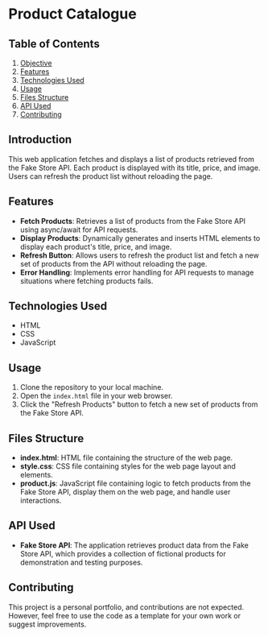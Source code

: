 # Product Catalogue

## Table of Contents

1. [Objective](#objective)
2. [Features](#features)
3. [Technologies Used](#technologies-used)
4. [Usage](#usage)
5. [Files Structure](#files-structure)
6. [API Used](#api-used)
7. [Contributing](#contributing)

## Introduction

This web application fetches and displays a list of products retrieved from the Fake Store API. Each product is displayed with its title, price, and image. Users can refresh the product list without reloading the page.

## Features

- **Fetch Products**: Retrieves a list of products from the Fake Store API using async/await for API requests.
- **Display Products**: Dynamically generates and inserts HTML elements to display each product's title, price, and image.
- **Refresh Button**: Allows users to refresh the product list and fetch a new set of products from the API without reloading the page.
- **Error Handling**: Implements error handling for API requests to manage situations where fetching products fails.

## Technologies Used

- HTML
- CSS
- JavaScript

## Usage

1. Clone the repository to your local machine.
2. Open the `index.html` file in your web browser.
3. Click the "Refresh Products" button to fetch a new set of products from the Fake Store API.

## Files Structure

- **index.html**: HTML file containing the structure of the web page.
- **style.css**: CSS file containing styles for the web page layout and elements.
- **product.js**: JavaScript file containing logic to fetch products from the Fake Store API, display them on the web page, and handle user interactions.

## API Used

- **Fake Store API**: The application retrieves product data from the Fake Store API, which provides a collection of fictional products for demonstration and testing purposes.

## Contributing

This project is a personal portfolio, and contributions are not expected. However, feel free to use the code as a template for your own work or suggest improvements.
